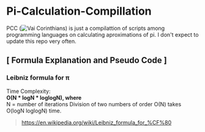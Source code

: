 # Pi-Calculation-Compillation
PCC (![Vai Corinthians](https://www.youtube.com/watch?v=o5B3LU5AZTg)) is just a compilattion of scripts among programming languages on calculating aproximations of pi. I don't expect to update this repo very often.

## [ Formula Explanation and Pseudo Code ]
### Leibniz formula for π

   Time Complexity: <br>
        **O(N * logN * loglogN), where** <br>
        N = number of iterations
        Division of two numbers of order O(N) takes O(logN loglogN) time.
 
> https://en.wikipedia.org/wiki/Leibniz_formula_for_%CF%80

